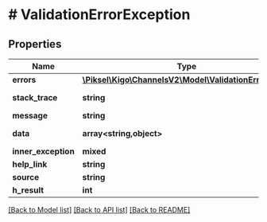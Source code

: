 # # ValidationErrorException

## Properties

Name | Type | Description | Notes
------------ | ------------- | ------------- | -------------
**errors** | [**\Piksel\Kigo\ChannelsV2\Model\ValidationErrorItem[]**](ValidationErrorItem.md) |  | [optional]
**stack_trace** | **string** |  | [optional] [readonly]
**message** | **string** |  | [optional]
**data** | **array<string,object>** |  | [optional] [readonly]
**inner_exception** | **mixed** |  | [optional]
**help_link** | **string** |  | [optional]
**source** | **string** |  | [optional]
**h_result** | **int** |  | [optional]

[[Back to Model list]](../../README.md#models) [[Back to API list]](../../README.md#endpoints) [[Back to README]](../../README.md)
